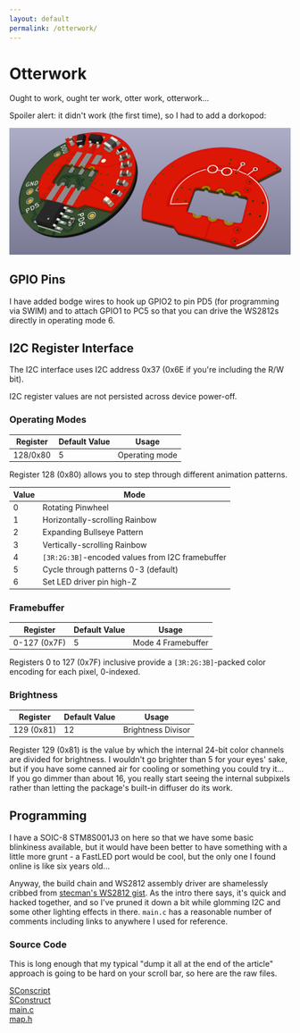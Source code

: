 ```yaml
---
layout: default
permalink: /otterwork/
---
```


# Otterwork

Ought to work, ought ter work, otter work, otterwork...

Spoiler alert: it didn't work (the first time), so I had to add a dorkopod:

![dorkopod](/otterwork/dorkopod.png)

## GPIO Pins

I have added bodge wires to hook up GPIO2 to pin PD5 (for programming via SWIM) and to attach GPIO1 to PC5 so that you can drive the WS2812s directly in operating mode 6.

## I2C Register Interface

The I2C interface uses I2C address 0x37 (0x6E if you're including the R/W bit).

I2C register values are not persisted across device power-off.

### Operating Modes

| Register | Default Value | Usage |
|----------|---------------|-------|
| 128/0x80 | 5    | Operating mode |

Register 128 (0x80) allows you to step through different animation patterns.

| Value | Mode |
|-------|------|
| 0     | Rotating Pinwheel |
| 1     | Horizontally-scrolling Rainbow |
| 2     | Expanding Bullseye Pattern |
| 3     | Vertically-scrolling Rainbow |
| 4     | `[3R:2G:3B]`-encoded values from I2C framebuffer |
| 5     | Cycle through patterns 0-3 (default) |
| 6     | Set LED driver pin high-Z |

### Framebuffer

| Register | Default Value | Usage      |
|--------------|-----------|------------|
| 0-127 (0x7F) | 5 | Mode 4 Framebuffer |

Registers 0 to 127 (0x7F) inclusive provide a `[3R:2G:3B]`-packed color encoding for each pixel, 0-indexed.

### Brightness

| Register | Default Value | Usage     |
|--------------|-----------|-----------|
| 129 (0x81) | 12 | Brightness Divisor |

Register 129 (0x81) is the value by which the internal 24-bit color channels are divided for brightness. I wouldn't go brighter than 5 for your eyes' sake, but if you have some canned air for cooling or something you could try it...\
If you go dimmer than about 16, you really start seeing the internal subpixels rather than letting the package's built-in diffuser do its work.

## Programming

I have a SOIC-8 STM8S001J3 on here so that we have some basic blinkiness available, but it would have been better to have something with a little more grunt - a FastLED port would be cool, but the only one I found online is like six years old...

Anyway, the build chain and WS2812 assembly driver are shamelessly cribbed from [stecman's WS2812 gist](https://gist.github.com/stecman/eed14f9a01d50b9e376429959f35493a). As the intro there says, it's quick and hacked together, and so I've pruned it down a bit while glomming I2C and some other lighting effects in there. `main.c` has a reasonable number of comments including links to anywhere I used for reference.

### Source Code

This is long enough that my typical "dump it all at the end of the article" approach is going to be hard on your scroll bar, so here are the raw files.

[SConscript](/otterwork/Sconscript)\
[SConstruct](/otterwork/Sconstruct)\
[main.c](/otterwork/main.c)\
[map.h](/otterwork/map.h)
